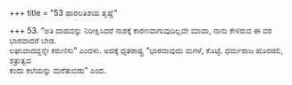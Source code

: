 +++
title = "53 ಹಾರಲತಿಶಯ ತೃಷ್ಣೆ"

+++
53. “ಅತಿ ದಾಹವನ್ನು ನಿರೀಕ್ಷಿಸಿದರೆ ನಾಶಕ್ಕೆ ಕಾರಣವಾಗುವುದಿಲ್ಲವೇ ಮಾವಾ, ನಾನು ಕೇಳಿರುವ ಈ ವರ ಭಾರವಾದರೆ ಬೇಡ.   
ಲಘುವಾದದ್ದನ್ನೇ ಕರುಣಿಸು” ಎಂದಳು. ಅದಕ್ಕೆ ಧೃತರಾಷ್ಟ್ರ “ಭಾರವಾವುದು ಮಗಳೆ, ಕೊಟ್ಟೆ. ಧರ್ಮರಾಜ ಹೊರಡಲಿ, ಶತ್ರುತ್ವದ   
ಕಂದು ಕಲೆಯನ್ನು ಮರೆತುಬಿಡು” ಎಂದ.